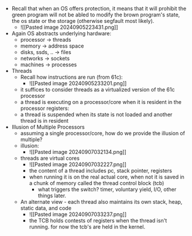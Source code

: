 
- Recall that when an OS offers protection, it means that it will prohibit the green program will not be abled to modify the brown program's state, the os state or the storage (otherwise segfault most likely).
	- ![[Pasted image 20240905223431.png]]
- Again OS abstracts underlying hardware:
	- processor -> threads
	- memory -> address space
	- disks, ssds, .. -> files
	- networks -> sockets
	- machines -> processes
- Threads
	- Recall how instructions are run (from 61c):
		- ![[Pasted image 20240905233201.png]]
	- it suffices to consider threads as a virtualized version of the 61c processor
	- a thread is executing on a processor/core when it is resident in the processor registers:
	- a thread is suspended when its state is not loaded and another thread is in resident
- Illusion of Multiple Processors
	- assuming a single processor/core, how do we provide the illusion of multiple?
	- illusion:
		- ![[Pasted image 20240907032134.png]]
	- threads are virtual cores
		- ![[Pasted image 20240907032227.png]]
		- the content of a thread includes pc, stack pointer, registers
		- when running it is on the real actual core, when not it is saved in a chunk of memory called the thread control block (tcb)
			- what triggers the switch? timer, voluntary yield, I/O, other things later.
	- An alternate view - each thread also maintains its own stack, heap, static data, and code
		- ![[Pasted image 20240907033237.png]]
		 - the TCB holds contests of registers when the thread isn't running. for now the tcb's are held in the kernel.